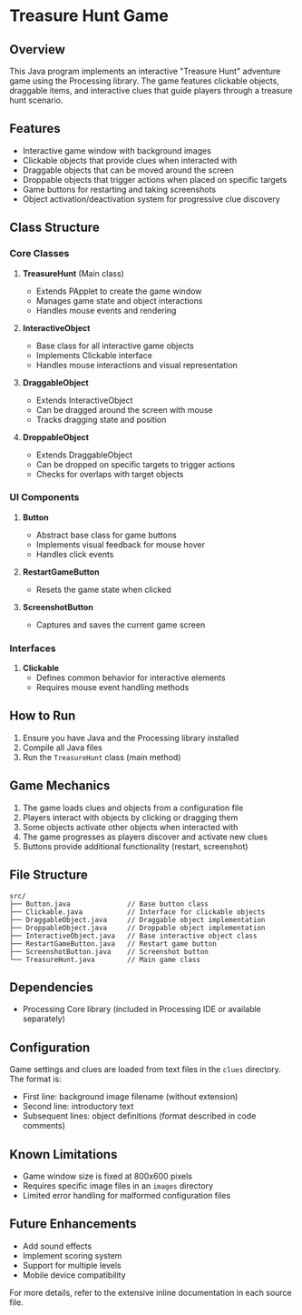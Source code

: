 # Treasure Hunt Game

## Overview
This Java program implements an interactive "Treasure Hunt" adventure game using the Processing library. The game features clickable objects, draggable items, and interactive clues that guide players through a treasure hunt scenario.

## Features
- Interactive game window with background images
- Clickable objects that provide clues when interacted with
- Draggable objects that can be moved around the screen
- Droppable objects that trigger actions when placed on specific targets
- Game buttons for restarting and taking screenshots
- Object activation/deactivation system for progressive clue discovery

## Class Structure

### Core Classes
1. **TreasureHunt** (Main class)
   - Extends PApplet to create the game window
   - Manages game state and object interactions
   - Handles mouse events and rendering

2. **InteractiveObject**
   - Base class for all interactive game objects
   - Implements Clickable interface
   - Handles mouse interactions and visual representation

3. **DraggableObject**
   - Extends InteractiveObject
   - Can be dragged around the screen with mouse
   - Tracks dragging state and position

4. **DroppableObject**
   - Extends DraggableObject
   - Can be dropped on specific targets to trigger actions
   - Checks for overlaps with target objects

### UI Components
1. **Button**
   - Abstract base class for game buttons
   - Implements visual feedback for mouse hover
   - Handles click events

2. **RestartGameButton**
   - Resets the game state when clicked

3. **ScreenshotButton**
   - Captures and saves the current game screen

### Interfaces
1. **Clickable**
   - Defines common behavior for interactive elements
   - Requires mouse event handling methods

## How to Run
1. Ensure you have Java and the Processing library installed
2. Compile all Java files
3. Run the `TreasureHunt` class (main method)

## Game Mechanics
1. The game loads clues and objects from a configuration file
2. Players interact with objects by clicking or dragging them
3. Some objects activate other objects when interacted with
4. The game progresses as players discover and activate new clues
5. Buttons provide additional functionality (restart, screenshot)

## File Structure
```
src/
├── Button.java              // Base button class
├── Clickable.java           // Interface for clickable objects
├── DraggableObject.java     // Draggable object implementation
├── DroppableObject.java     // Droppable object implementation
├── InteractiveObject.java   // Base interactive object class
├── RestartGameButton.java   // Restart game button
├── ScreenshotButton.java    // Screenshot button
└── TreasureHunt.java        // Main game class
```

## Dependencies
- Processing Core library (included in Processing IDE or available separately)

## Configuration
Game settings and clues are loaded from text files in the `clues` directory. The format is:
- First line: background image filename (without extension)
- Second line: introductory text
- Subsequent lines: object definitions (format described in code comments)

## Known Limitations
- Game window size is fixed at 800x600 pixels
- Requires specific image files in an `images` directory
- Limited error handling for malformed configuration files

## Future Enhancements
- Add sound effects
- Implement scoring system
- Support for multiple levels
- Mobile device compatibility

For more details, refer to the extensive inline documentation in each source file.
